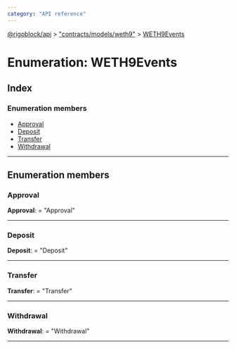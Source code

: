 ```yaml
---
category: "API reference"
---
```



[@rigoblock/api](../1.quick_start.md) > ["contracts/models/weth9"](../modules/_contracts_models_weth9_.md) > [WETH9Events](../enums/_contracts_models_weth9_.weth9events.md)

# Enumeration: WETH9Events

## Index

### Enumeration members

* [Approval](_contracts_models_weth9_.weth9events.md#approval)
* [Deposit](_contracts_models_weth9_.weth9events.md#deposit)
* [Transfer](_contracts_models_weth9_.weth9events.md#transfer)
* [Withdrawal](_contracts_models_weth9_.weth9events.md#withdrawal)

---

## Enumeration members

<a id="approval"></a>

###  Approval

**Approval**:  = "Approval"

___
<a id="deposit"></a>

###  Deposit

**Deposit**:  = "Deposit"

___
<a id="transfer"></a>

###  Transfer

**Transfer**:  = "Transfer"

___
<a id="withdrawal"></a>

###  Withdrawal

**Withdrawal**:  = "Withdrawal"

___

